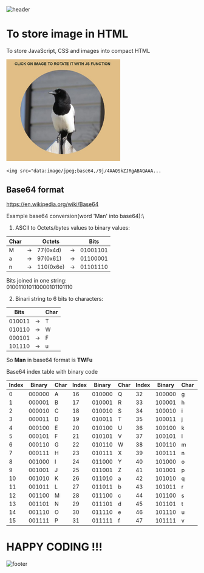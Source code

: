![header](https://capsule-render.vercel.app/api?type=slice&color=auto&height=130&section=header&text=Base64&fontSize=30&fontAlign=80)

# To store image in HTML
To store JavaScript, CSS and images into compact HTML

<img src="Screenshot.jpg" width="300px">

```
<img src="data:image/jpeg;base64,/9j/4AAQSkZJRgABAQAAA...
```

## Base64 format
https://en.wikipedia.org/wiki/Base64

Example base64 conversion(word 'Man' into base64):\
1. ASCII to Octets/bytes values to binary values:

| Char |    | Octets   |    | Bits     |
|------|----|----------|----|----------|
|  M   | -> | 77(0x4d) | -> | 01001101 |
|  a   | -> | 97(0x61) | -> | 01100001 |
|  n   | -> | 110(0x6e)| -> | 01101110 |

Bits joined in one string:\
010011010110000101101110

2. Binari string to 6 bits to characters:

| Bits   |    | Char |
|--------|----|------|
| 010011 | -> | T    |
| 010110 | -> | W    |
| 000101 | -> | F    |
| 101110 | -> | u    |

So **Man** in base64 format is **TWFu**

Base64 index table with binary code

| Index | Binary | Char | Index | Binary | Char | Index | Binary | Char | Index | Binary | Char |
|-------|--------|------|-------|--------|------|-------|--------|------|-------|--------|------|
| 0     |	000000 | A    |	16    |	010000 | Q    |	32    | 100000 | g    |	48    |	110000 | w    |
| 1 	  | 000001 | B 	  | 17 	  | 010001 | R 	  | 33 	  | 100001 | h 	  | 49 	  | 110001 | x    |
| 2 	  | 000010 | C 	  | 18 	  | 010010 | S    |	34    |	100010 | i    |	50    |	110010 | y    |
| 3 	  | 000011 | D 	  | 19    |	010011 | T    |	35    |	100011 | j    |	51    |	110011 | z    |
| 4 	  | 000100 | E    |	20    |	010100 | U    |	36    |	100100 | k    |	52    |	110100 | 0    |
| 5 	  | 000101 | F    |	21    |	010101 | V    |	37    |	100101 | l    |	53    |	110101 | 1    |
| 6 	  | 000110 | G    |	22    |	010110 | W    |	38    |	100110 | m    |	54    |	110110 | 2    |
| 7 	  | 000111 | H    |	23    |	010111 | X    |	39    |	100111 | n    |	55    |	110111 | 3    |
| 8 	  | 001000 | I    |	24    |	011000 | Y    |	40    |	101000 | o    |	56    |	111000 | 4    |
| 9 	  | 001001 | J    |	25    |	011001 | Z    |	41    |	101001 | p    |	57    |	111001 | 5    |
| 10 	  | 001010 | K    |	26    |	011010 | a    |	42    |	101010 | q    |	58    |	111010 | 6    |
| 11 	  | 001011 | L    |	27    |	011011 | b    |	43    |	101011 | r    |	59    |	111011 | 7    |
| 12 	  | 001100 | M    |	28    |	011100 | c    |	44    |	101100 | s    |	60    |	111100 | 8    |
| 13 	  | 001101 | N    |	29    |	011101 | d    |	45    |	101101 | t 	  | 61    |	111101 | 9    |
| 14 	  | 001110 | O    |	30    |	011110 | e    |	46    |	101110 | u    |	62    |	111110 | +    |
| 15 	  | 001111 | P    |	31    |	011111 | f    |	47    |	101111 | v    |	63    |	111111 | /    |

# HAPPY CODING !!!

![footer](https://capsule-render.vercel.app/api?type=slice&color=auto&height=130&section=footer)
